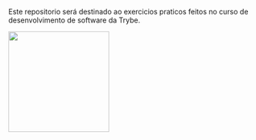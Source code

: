 Este repositorio será destinado ao exercicios praticos feitos no curso de
desenvolvimento de software da Trybe. 

<img src="https://media-exp1.licdn.com/dms/image/C4D12AQE5_ZEm1vGgkg/article-cover_image-shrink_720_1280/0?e=1606953600&v=beta&t=D1qWgfmkje2FRvnZD-st_6MW_40UTh5CdtA3BC7HnGs" width="200">
